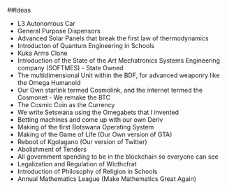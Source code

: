 ##Ideas
- L3 Autonomous Car
- General Purpose Dispensors
- Advanced Solar Panels that break the first law of thermodynamics
- Introducton of Quantum Engineering in Schools
- Kuka Arms Clone
- Introduction of the State of the Art Mechatronics Systems Engineering company (SOFTMES) -  State Owned
- The multidimensional Unit within the BDF, for advanced weaponry like the Omega Humanoid
- Our Own starlink termed Cosmolink, and the internet termed the Cosmonet -  We remake the BTC
- The Cosmic Coin as the Currency
- We write Setswana using the Omegabets that I invented
- Betting machines and come up with our own Deriv
- Making of the first Botswana Operating System
- Making of the Game of Life (Our Own version of GTA)
- Reboot of Kgolagano (Our version of Twitter)
- Abolishment of Tenders
- All government spending to be in the blockchain so everyone can see
- Legalization and Regulation of Wicthcfrat
- Introduction of Philosophy of Religion in Schools
- Annual Mathematics League (Make Mathematics Great Again)